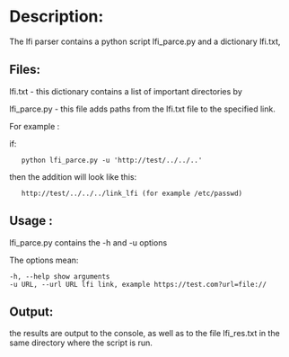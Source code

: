 # Description:

The lfi parser contains a python script lfi_parce.py and a dictionary lfi.txt, 

## Files:

lfi.txt - this dictionary contains a list of important directories by 

lfi_parce.py - this file adds paths from the lfi.txt file to the specified link.  

For example :

if:
       
       python lfi_parce.py -u 'http://test/../../..'

then the addition will look like this:
       
       http://test/../../../link_lfi (for example /etc/passwd)

## Usage :

lfi_parce.py contains the -h and -u options 

The options mean:
  
    -h, --help show arguments
    -u URL, --url URL lfi link, example https://test.com?url=file://

## Output:

the results are output to the console, as well as to the file lfi_res.txt in the same directory where the script is run.




